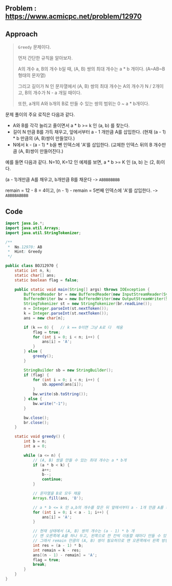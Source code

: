## Problem : https://www.acmicpc.net/problem/12970

## Approach

> `Greedy` 문제이다.
>
> 먼저 간단한 규칙을 알아보자.
>
> A의 개수 a, B의 개수 b일 때, (A, B) 쌍의 최대 개수는 a * b 개이다. (A~AB~B 형태의 문자열)
>
> 그리고 길이가 N 인 문자열에서 (A, B) 쌍의 최대 개수는 A의 개수가 N / 2개이고, B의 개수가 N - a 개일 때이다.
>
> 또한, a개의 A와 b개의 B로 만들 수 있는 쌍의 범위는 0 ~ a * b개이다.

문제 풀이의 주요 로직은 다음과 같다.

- A와 B를 각각 늘리고 줄이면서 a * b >= k 인 (a, b) 를 찾는다.
- 길이 N 만큼 B를 가득 채우고, 앞에서부터 a - 1 개만큼 A를 삽입한다. (현재 (a - 1) * b 만큼의 (A, B)쌍이 만들었다.)
- N에서 k - (a - 1) * b을 뺀 인덱스에 'A'를 삽입한다. (교체한 인덱스 뒤의 B 개수만큼 (A, B)쌍이 만들어진다.)



예를 들면 다음과 같다. N=10, K=12 인 예제를 보면, a * b >= K 인 (a, b) 는 (2, 8)이다.

(a - 1)개만큼 A를 채우고, b개만큼 B를 채운다 -> `ABBBBBBBB`

remain = 12 - 8 = 4이고, (n - 1) - remain = 5번째 인덱스에 'A'를 삽입한다. -> `ABBBBABBBB`

## Code

```java
import java.io.*;
import java.util.Arrays;
import java.util.StringTokenizer;

/**
 *  No.12970: AB
 *  Hint: Greedy
 */

public class BOJ12970 {
    static int n, k;
    static char[] ans;
    static boolean flag = false;

    public static void main(String[] args) throws IOException {
        BufferedReader br = new BufferedReader(new InputStreamReader(System.in));
        BufferedWriter bw = new BufferedWriter(new OutputStreamWriter(System.out));
        StringTokenizer st = new StringTokenizer(br.readLine());
        n = Integer.parseInt(st.nextToken());
        k = Integer.parseInt(st.nextToken());
        ans = new char[n];

        if (k == 0) {   // k == 0이면 그냥 A로 다  채움
            flag = true;
            for (int i = 0; i < n; i++) {
                ans[i] = 'A';
            }
        } else {
            greedy();
        }

        StringBuilder sb = new StringBuilder();
        if (flag) {
            for (int i = 0; i < n; i++) {
                sb.append(ans[i]);
            }
            bw.write(sb.toString());
        } else {
            bw.write("-1");
        }

        bw.close();
        br.close();
    }

    static void greedy() {
        int b = n;
        int a = 0;

        while (a <= n) {
            // (A, B) 쌍을 만들 수 있는 최대 개수는 a * b개
            if (a * b < k) {
                a++;
                b--;
                continue;
            }

            // 문자열을 B로 모두 채움
            Arrays.fill(ans, 'B');

            // a * b <= k 인 a,b의 개수를 찾은 뒤 앞에서부터 a - 1개 만큼 A를 채움
            for (int i = 0; i < a - 1; i++) {
                ans[i] = 'A';
            }

            // 현재 상태에서 (A, B) 쌍의 개수는 (a - 1) * b 개 
            // 맨 오른쪽에 A를 하나 두고, 왼쪽으로 한 칸씩 이동할 때마다 만들 수 있는 (A, B) 쌍의 개수가 하나씩 늘어남.
            // 그래서 remain 만큼의 (A, B) 쌍이 필요하므로 맨 오른쪽에서 왼쪽 방향으로 remain 만큼 떨어진 곳을 A로 변경
            int res = (a - 1) * b;
            int remain = k - res;
            ans[(n - 1) - remain] = 'A';
            flag = true;
            break;
        }
    }
}
```

